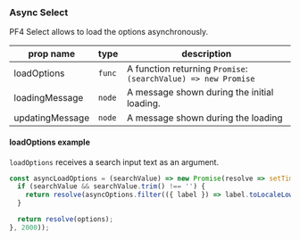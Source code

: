 ### Async Select

PF4 Select allows to load the options asynchronously.


|prop name|type|description|
|---------|----|-----------|
|loadOptions|`func`|A function returning `Promise`: `(searchValue) => new Promise`|
|loadingMessage|`node`|A message shown during the initial loading.|
|updatingMessage|`node`|A message shown during the loading|

#### loadOptions example

`loadOptions` receives a search input text as an argument.

```jsx
const asyncLoadOptions = (searchValue) => new Promise(resolve => setTimeout(() => {
  if (searchValue && searchValue.trim() !== '') {
    return resolve(asyncOptions.filter(({ label }) => label.toLocaleLowerCase().includes(searchValue.trim().toLocaleLowerCase())));
  }

  return resolve(options);
}, 2000));
```